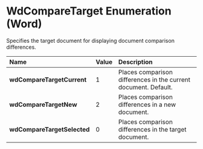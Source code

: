 
# WdCompareTarget Enumeration (Word)

Specifies the target document for displaying document comparison differences.



|**Name**|**Value**|**Description**|
|:-----|:-----|:-----|
|**wdCompareTargetCurrent**|1|Places comparison differences in the current document. Default.|
|**wdCompareTargetNew**|2|Places comparison differences in a new document.|
|**wdCompareTargetSelected**|0|Places comparison differences in the target document.|
